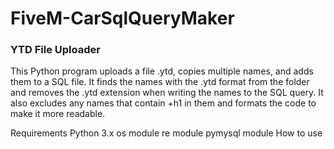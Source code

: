 # FiveM-CarSqlQueryMaker

<h3>YTD File Uploader</h3>
This Python program uploads a file .ytd, copies multiple names, and adds them to a SQL file. It finds the names with the .ytd format from the folder and removes the .ytd extension when writing the names to the SQL query. It also excludes any names that contain +h1 in them and formats the code to make it more readable.

Requirements
Python 3.x
os module
re module
pymysql module
How to use
